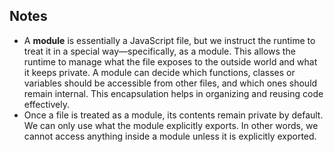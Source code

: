 ## Notes

- A **module** is essentially a JavaScript file, but we instruct the runtime to treat it in a special way—specifically, as a module. This allows the runtime to manage what the file exposes to the outside world and what it keeps private. A module can decide which functions, classes or variables should be accessible from other files, and which ones should remain internal. This encapsulation helps in organizing and reusing code effectively.
- Once a file is treated as a module, its contents remain private by default. We can only use what the module explicitly exports. In other words, we cannot access anything inside a module unless it is explicitly exported.